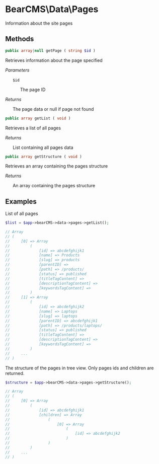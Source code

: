 # BearCMS\Data\Pages
Information about the site pages

## Methods

```php
public array|null getPage ( string $id )
```

Retrieves information about the page specified

_Parameters_

&nbsp;&nbsp;&nbsp;&nbsp;&nbsp;&nbsp;`$id`

&nbsp;&nbsp;&nbsp;&nbsp;&nbsp;&nbsp;&nbsp;&nbsp;&nbsp;&nbsp;&nbsp;&nbsp;The page ID

_Returns_

&nbsp;&nbsp;&nbsp;&nbsp;&nbsp;&nbsp;The page data or null if page not found

```php
public array getList ( void )
```

Retrieves a list of all pages

_Returns_

&nbsp;&nbsp;&nbsp;&nbsp;&nbsp;&nbsp;List containing all pages data

```php
public array getStructure ( void )
```

Retrieves an array containing the pages structure

_Returns_

&nbsp;&nbsp;&nbsp;&nbsp;&nbsp;&nbsp;An array containing the pages structure

## Examples

List of all pages

```php
$list = $app->bearCMS->data->pages->getList();

// Array
// (
//     [0] => Array
//         (
//             [id] => abcdefghijk1
//             [name] => Products
//             [slug] => products
//             [parentID] => 
//             [path] => /products/
//             [status] => published
//             [titleTagContent] => 
//             [descriptionTagContent] => 
//             [keywordsTagContent] => 
//         )
//     [1] => Array
//         (
//             [id] => abcdefghijk2
//             [name] => Laptops
//             [slug] => laptops
//             [parentID] => abcdefghijk1
//             [path] => /products/laptops/
//             [status] => published
//             [titleTagContent] => 
//             [descriptionTagContent] => 
//             [keywordsTagContent] => 
//         )
//     ...
// )
```

The structure of the pages in tree view. Only pages ids and children are returned.

```php
$structure = $app->bearCMS->data->pages->getStructure();

// Array
// (
//     [0] => Array
//         (
//             [id] => abcdefghijk1
//             [children] => Array
//                 (
//                     [0] => Array
//                         (
//                             [id] => abcdefghijk2
//                         )
//                 )
//         )
//     ...
// )

```
